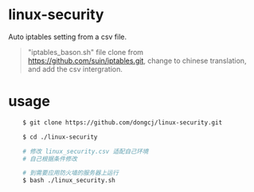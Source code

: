 
# linux-security

Auto iptables setting from a csv file.

> "iptables_bason.sh" file clone from https://github.com/suin/iptables.git,
> change to chinese translation, and add the csv intergration.


# usage

```bash
    $ git clone https://github.com/dongcj/linux-security.git

    $ cd ./linux-security

    # 修改 linux_security.csv 适配自己环境
    # 自己根据条件修改

    # 到需要应用防火墙的服务器上运行
    $ bash ./linux_security.sh
```

